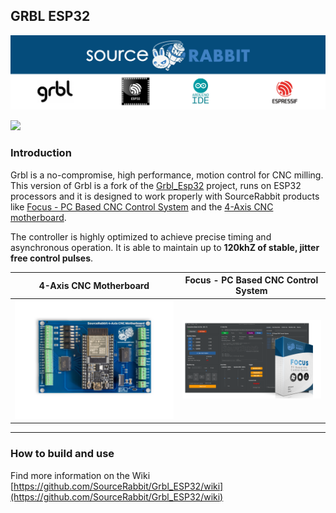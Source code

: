 GRBL ESP32
------
<p align="center">
<a href="https://www.sourcerabbit.com/"><img src="https://github.com/SourceRabbit/GRBL_ESP32/blob/main/Images/GitHubPageBanner.png" alt="SourceRabbit.com"></a>
</p>

[![](https://dcbadge.vercel.app/api/server/nRKETyjJ7E)](https://discord.gg/nRKETyjJ7E)

### Introduction 
Grbl is a no-compromise, high performance, motion control for CNC milling. This version of Grbl is a fork of the [Grbl_Esp32](https://github.com/bdring/Grbl_Esp32) project, runs on ESP32 processors and it is designed to work properly with  SourceRabbit products like [Focus - PC Based CNC Control System](https://www.sourcerabbit.com/Shop/pr-i-91-t-focus-cnc-control-software.htm) and the [4-Axis CNC motherboard](https://www.sourcerabbit.com/Shop/pr-i-86-t-4-axis-cnc-motherboard.htm).

The controller is highly optimized to achieve precise timing and asynchronous operation. It is able to maintain up to <b>120khZ of stable, jitter free control pulses</b>.

| 4-Axis CNC Motherboard | Focus - PC Based CNC Control System |
| ------------- | ------------- |
| <a href="https://www.sourcerabbit.com/Shop/pr-i-86-t-4-axis-cnc-motherboard.htm"><img src="https://github.com/SourceRabbit/GRBL_ESP32/blob/main/Images/SourceRabbit-4Axis-CNC-Motherboard.png" alt="4-Axis CNC Motherboard"></a> |<a href="https://www.sourcerabbit.com/Shop/pr-i-91-t-focus-cnc-control-software.htm"><img src="https://github.com/SourceRabbit/GRBL_ESP32/blob/main/Images/FocusGitHub.png" alt="Focus - PC Based CNC Control System"></a>  |
</p>



---

### How to build and use
Find more information on the Wiki [https://github.com/SourceRabbit/Grbl_ESP32/wiki](https://github.com/SourceRabbit/Grbl_ESP32/wiki)
